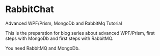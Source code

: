 # RabbitChat
Advanced WPF/Prism, MongoDb and RabbitMq Tutorial

This is the preparation for blog series about advanced WPF/Prism, first steps with MongoDb and first steps with RabbitMQ.

You need RabbitMQ and MongoDb.
